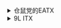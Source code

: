 <!DOCTYPE html>
<html>
  <head>
  </head>
  <body>
<details>
<summary>仓鼠党的EATX</summary>
<p>
  
**CPU**: 
- Intel i9-12900K  
**AIO**: 
- Corsair H150i ELITE CAPELLIX & LCD Kit  
**MB**: 
- Gigabyte Z790 Aorus Master  
**MEM**:
- G.Skill Trident Z5 16G*4 @6000C36  
**GPU**: 
- GIGABYTE AORUS RTX 4090 MASTER  
**SSD**: 
- Intel Optane P5801X 400GB
- [WD AN1500] Samsung 980 PRO 2TB *2
- [WD AN1500] Samsung 970 EvoPlus 2TB *2
- Samsung 990 PRO 2TB
- Samsung PM9A1 2TB
- Samsung PM983A 960GB
- WD SN850X 2TB
- Fanxiang S790 4TB *2
**HDD**: 
- TOSHIBA MG08ACA 16TB *2
- WD HC530 14TB
- TOSHIBA MG04ACA 4TB
**PSU**:
- ROG Thor II 1000W
**FAN**: 
- Corsair ML120 *6
- Corsair ML140 *4
- Gentle Typhoon GT1850 *3
**Case**:
- Corsair 7000X RGB  
**Monitor**: 
- LG OLED42C2PUA
- Dell S2721DGF
- Acer HA270  
**Keyboard**: 
- Corsair K100 AIR
- Varmillo VA87  
**Mouse**: 
- Logitech PRO X SUPERLIGHT 
**IEM**: 
- 64 Audio U18S & PW Audio 1960s
- Inear ProPhile 8s & Brise Audio Yatono
- Beyerdynamic Xelento & OC studio AUX
**Headphone**: 
- Beyerdynamic DT 770 Pro
- Audio-Technica R70X
**DAP**:
- A&ultima SP2000
**Speakers**:
- PSI Audio A17-M *2  
**Decode**:
- HIBIKI String Decoding System  
**PreAMP**:
- SMSL HO200
  
</p>
</details>

<details>
<summary>9L ITX</summary>
<p>
  
**CPU**: 
- Intel i3-12100F  
**AIO**: 
- Deepcool LT520  
**MOBO**: 
- Gigabyte Z690i Aorus Ultra Plus  
**MEM**: 
- Trident Z Royal 16G*2 @4000C18-22-22-42  
**GPU**: 
- EVGA RTX 3080Ti FTW3  
**SSD**: 
- Intel Optane 905P 960GB
- WD SN850X 2TB  
**PSU**: 
Corsair SF750  
**FAN**: 
- Corsair AF120
- Noctua A12x25
**Case**:
- Formd T1 V2.1
**Monitor**:
- FFALCON R21U81  
**Keyboard**:
- ROG Azoth  
**Mouse**:
- Logitech PRO WIRELESS  
**Headphone**:
- Astell&KernT5p MKII & Bispa JUN

</p>
</details>

  </body>
</html>


